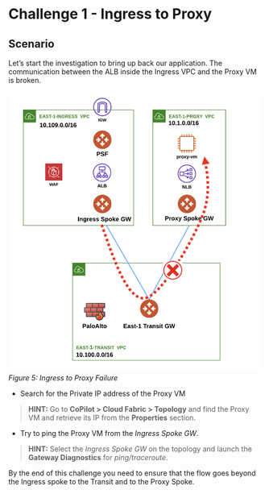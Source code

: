 # Challenge 1 - Ingress to Proxy

## Scenario

Let’s start the investigation to bring up back our application. The communication between the ALB inside the Ingress VPC and the Proxy VM is broken.

![Lab Overview](images/ingress-proxy.png)
_Figure 5: Ingress to Proxy Failure_

* Search for the Private IP address of the Proxy VM

> **HINT:**
>Go to **CoPilot > Cloud Fabric > Topology** and find the Proxy VM and retrieve its IP from the **Properties** section.

* Try to ping the Proxy VM from the *Ingress Spoke GW*.


> **HINT:**
>Select the *Ingress Spoke GW* on the topology and launch the **Gateway Diagnostics** for *ping/traceroute*.

By the end of this challenge you need to ensure that the flow goes beyond the Ingress spoke to the Transit and to the Proxy Spoke.